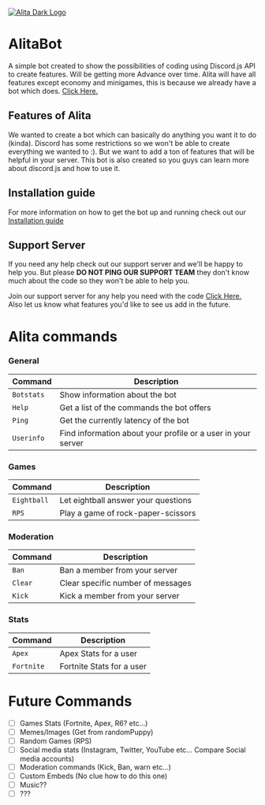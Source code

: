 [![Alita Dark Logo](https://cdn.discordapp.com/attachments/455063175277051934/679113277099474954/banner.PNG)](https://Alitabot.me 'Alita Bot')

# AlitaBot
A simple bot created to show the possibilities of coding using Discord.js API to create features. Will be getting more Advance over time. Alita will have all features except economy and minigames, this is because we already have a bot which does. [Click Here.](https://top.gg/bot/610459754258759680)

## Features of Alita
We wanted to create a bot which can basically do anything you want it to do (kinda). Discord has some restrictions so we won't be able to create everything we wanted to :). But we want to add a ton of features that will be helpful in your server. This bot is also created so you guys can learn more about discord.js and how to use it.

## Installation guide
For more information on how to get the bot up and running check out our [Installation guide](https://ksjaay.gitbook.io/alitabot/)

## Support Server
If you need any help check out our support server and we'll be happy to help you. But please **DO NOT PING OUR SUPPORT TEAM** they don't know much about the code so they won't be able to help you.

Join our support server for any help you need with the code [Click Here.](https://discord.gg/mRqjPTp)
Also let us know what features you'd like to see us add in the future.

# Alita commands

### General
| Command | Description |
| --- | --- |
| `Botstats` | Show information about the bot |
| `Help` | Get a list of the commands the bot offers |
| `Ping` | Get the currently latency of the bot |
| `Userinfo` | Find information about your profile or a user in your server |

### Games
| Command | Description |
| --- | --- |
| `Eightball` | Let eightball answer your questions |
| `RPS` | Play a game of rock-paper-scissors |

### Moderation
| Command | Description |
| --- | --- |
| `Ban` | Ban a member from your server |
| `Clear` | Clear specific number of messages |
| `Kick` | Kick a member from your server |

### Stats
| Command | Description |
| --- | --- |
| `Apex` | Apex Stats for a user |
| `Fortnite` | Fortnite Stats for a user |

# Future Commands
- [ ] Games Stats (Fortnite, Apex, R6? etc...)
- [ ] Memes/Images (Get from randomPuppy)
- [ ] Random Games (RPS)
- [ ] Social media stats (Instagram, Twitter, YouTube etc... Compare Social media accounts)
- [ ] Moderation commands (Kick, Ban, warn etc...)
- [ ] Custom Embeds (No clue how to do this one)
- [ ] Music??
- [ ] ???
